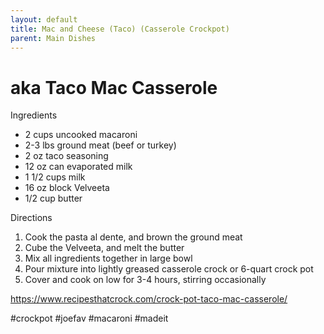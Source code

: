 ```yaml
---
layout: default
title: Mac and Cheese (Taco) (Casserole Crockpot)
parent: Main Dishes
---
```


# aka Taco Mac Casserole

Ingredients
  * 2 cups uncooked macaroni
  * 2-3 lbs ground meat (beef or turkey)
  * 2 oz taco seasoning
  * 12 oz can evaporated milk
  * 1 1/2 cups milk
  * 16 oz block Velveeta
  * 1/2 cup butter

Directions
  1. Cook the pasta al dente, and brown the ground meat
  2. Cube the Velveeta, and melt the butter
  3. Mix all ingredients together in large bowl
  4. Pour mixture into lightly greased casserole crock or 6-quart crock pot
  5. Cover and cook on low for 3-4 hours, stirring occasionally

<https://www.recipesthatcrock.com/crock-pot-taco-mac-casserole/>

#crockpot #joefav #macaroni #madeit

